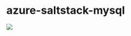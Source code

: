 # azure-saltstack-mysql

<a href="https://azuredeploy.net/?repository=https://github.com/jpoon/azure-saltstack-mysql/tree/master" target="_blank">
    <img src="http://azuredeploy.net/deploybutton.png"/>
</a>